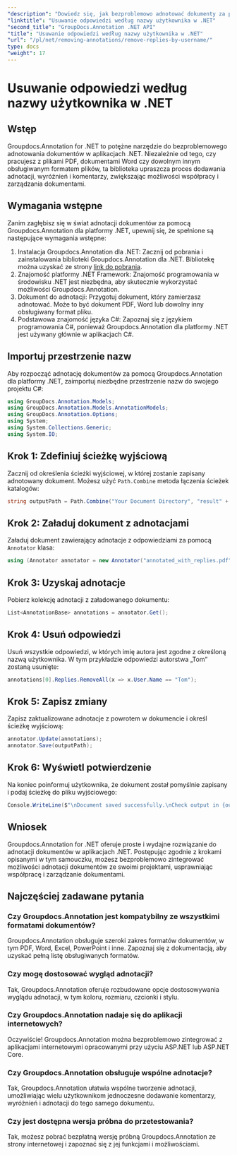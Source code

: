 ```yaml
---
"description": "Dowiedz się, jak bezproblemowo adnotować dokumenty za pomocą Groupdocs.Annotation dla .NET. Ulepsz współpracę i zarządzanie dokumentami dzięki temu potężnemu narzędziu."
"linktitle": "Usuwanie odpowiedzi według nazwy użytkownika w .NET"
"second_title": "GroupDocs.Annotation .NET API"
"title": "Usuwanie odpowiedzi według nazwy użytkownika w .NET"
"url": "/pl/net/removing-annotations/remove-replies-by-username/"
type: docs
"weight": 17
---
```


# Usuwanie odpowiedzi według nazwy użytkownika w .NET

## Wstęp
Groupdocs.Annotation for .NET to potężne narzędzie do bezproblemowego adnotowania dokumentów w aplikacjach .NET. Niezależnie od tego, czy pracujesz z plikami PDF, dokumentami Word czy dowolnym innym obsługiwanym formatem plików, ta biblioteka upraszcza proces dodawania adnotacji, wyróżnień i komentarzy, zwiększając możliwości współpracy i zarządzania dokumentami.
## Wymagania wstępne
Zanim zagłębisz się w świat adnotacji dokumentów za pomocą Groupdocs.Annotation dla platformy .NET, upewnij się, że spełnione są następujące wymagania wstępne:
1. Instalacja Groupdocs.Annotation dla .NET: Zacznij od pobrania i zainstalowania biblioteki Groupdocs.Annotation dla .NET. Bibliotekę można uzyskać ze strony [link do pobrania](https://releases.groupdocs.com/annotation/net/).
2. Znajomość platformy .NET Framework: Znajomość programowania w środowisku .NET jest niezbędna, aby skutecznie wykorzystać możliwości Groupdocs.Annotation.
3. Dokument do adnotacji: Przygotuj dokument, który zamierzasz adnotować. Może to być dokument PDF, Word lub dowolny inny obsługiwany format pliku.
4. Podstawowa znajomość języka C#: Zapoznaj się z językiem programowania C#, ponieważ Groupdocs.Annotation dla platformy .NET jest używany głównie w aplikacjach C#.

## Importuj przestrzenie nazw
Aby rozpocząć adnotację dokumentów za pomocą Groupdocs.Annotation dla platformy .NET, zaimportuj niezbędne przestrzenie nazw do swojego projektu C#:
```csharp
using GroupDocs.Annotation.Models;
using GroupDocs.Annotation.Models.AnnotationModels;
using GroupDocs.Annotation.Options;
using System;
using System.Collections.Generic;
using System.IO;
```
## Krok 1: Zdefiniuj ścieżkę wyjściową
Zacznij od określenia ścieżki wyjściowej, w której zostanie zapisany adnotowany dokument. Możesz użyć `Path.Combine` metoda łączenia ścieżek katalogów:
```csharp
string outputPath = Path.Combine("Your Document Directory", "result" + Path.GetExtension("input.pdf"));
```
## Krok 2: Załaduj dokument z adnotacjami
Załaduj dokument zawierający adnotacje z odpowiedziami za pomocą `Annotator` klasa:
```csharp
using (Annotator annotator = new Annotator("annotated_with_replies.pdf"))
```
## Krok 3: Uzyskaj adnotacje
Pobierz kolekcję adnotacji z załadowanego dokumentu:
```csharp
List<AnnotationBase> annotations = annotator.Get();
```
## Krok 4: Usuń odpowiedzi
Usuń wszystkie odpowiedzi, w których imię autora jest zgodne z określoną nazwą użytkownika. W tym przykładzie odpowiedzi autorstwa „Tom” zostaną usunięte:
```csharp
annotations[0].Replies.RemoveAll(x => x.User.Name == "Tom");
```
## Krok 5: Zapisz zmiany
Zapisz zaktualizowane adnotacje z powrotem w dokumencie i określ ścieżkę wyjściową:
```csharp
annotator.Update(annotations);
annotator.Save(outputPath);
```
## Krok 6: Wyświetl potwierdzenie
Na koniec poinformuj użytkownika, że dokument został pomyślnie zapisany i podaj ścieżkę do pliku wyjściowego:
```csharp
Console.WriteLine($"\nDocument saved successfully.\nCheck output in {outputPath}.");
```
## Wniosek
Groupdocs.Annotation for .NET oferuje proste i wydajne rozwiązanie do adnotacji dokumentów w aplikacjach .NET. Postępując zgodnie z krokami opisanymi w tym samouczku, możesz bezproblemowo zintegrować możliwości adnotacji dokumentów ze swoimi projektami, usprawniając współpracę i zarządzanie dokumentami.
## Najczęściej zadawane pytania
### Czy Groupdocs.Annotation jest kompatybilny ze wszystkimi formatami dokumentów?
Groupdocs.Annotation obsługuje szeroki zakres formatów dokumentów, w tym PDF, Word, Excel, PowerPoint i inne. Zapoznaj się z dokumentacją, aby uzyskać pełną listę obsługiwanych formatów.
### Czy mogę dostosować wygląd adnotacji?
Tak, Groupdocs.Annotation oferuje rozbudowane opcje dostosowywania wyglądu adnotacji, w tym koloru, rozmiaru, czcionki i stylu.
### Czy Groupdocs.Annotation nadaje się do aplikacji internetowych?
Oczywiście! Groupdocs.Annotation można bezproblemowo zintegrować z aplikacjami internetowymi opracowanymi przy użyciu ASP.NET lub ASP.NET Core.
### Czy Groupdocs.Annotation obsługuje wspólne adnotacje?
Tak, Groupdocs.Annotation ułatwia wspólne tworzenie adnotacji, umożliwiając wielu użytkownikom jednoczesne dodawanie komentarzy, wyróżnień i adnotacji do tego samego dokumentu.
### Czy jest dostępna wersja próbna do przetestowania?
Tak, możesz pobrać bezpłatną wersję próbną Groupdocs.Annotation ze strony internetowej i zapoznać się z jej funkcjami i możliwościami.